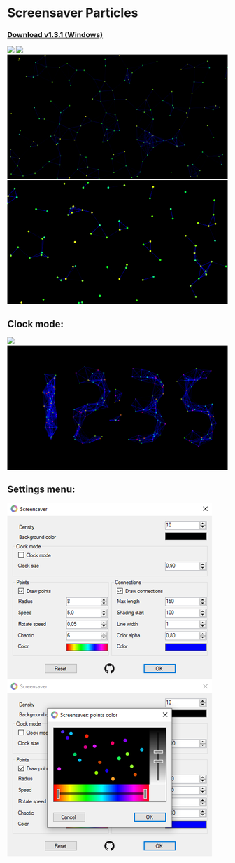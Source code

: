 # Screensaver Particles

### [Download v1.3.1 (Windows)](https://github.com/MixelTe/ScreensaverParticles/releases/download/v1.3.1/ScreenSaverParticles.scr)

![](./docs/demo.gif)
![](./docs/screenrecord.gif)
![](./docs/screenshot1.png)
![](./docs/screenshot2.png)
## Clock mode:
![](./docs/screenrecord2.gif)
![](./docs/screenshot5.png)
## Settings menu:
![](./docs/screenshot3.png)
![](./docs/screenshot4.png)
